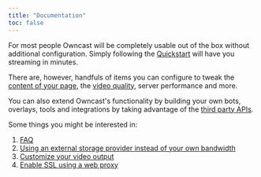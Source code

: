 ```yaml
---
title: "Documentation"
toc: false
---
```


For most people Owncast will  be completely usable out of the box without additional configuration.  Simply following the [Quickstart](/quickstart) will have you streaming in minutes.

There are, however, handfuls of items you can configure to tweak the [content of your page](website), the [video quality](encoding), server performance and more.

You can also extend Owncast's functionality by building your own bots, overlays, tools and integrations by taking advantage of the [third party APIs](/thirdparty).

Some things you might be interested in:

1. [FAQ](/faq)
1. [Using an external storage provider instead of your own bandwidth](/docs/storage)
1. [Customize your video output](/docs/encoding)
1. [Enable SSL using a web proxy](/docs/sslproxies)